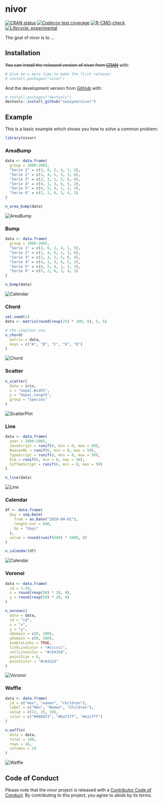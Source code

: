 
<!-- README.md is generated from README.Rmd. Please edit that file -->

# nivor

<!-- badges: start -->

[![CRAN
status](https://www.r-pkg.org/badges/version/nivor)](https://CRAN.R-project.org/package=nivor)
[![Codecov test
coverage](https://codecov.io/gh/swsoyee/nivor/branch/main/graph/badge.svg)](https://codecov.io/gh/swsoyee/nivor?branch=main)
[![R-CMD-check](https://github.com/swsoyee/nivor/workflows/R-CMD-check/badge.svg)](https://github.com/swsoyee/nivor/actions)
[![Lifecycle:
experimental](https://img.shields.io/badge/lifecycle-experimental-orange.svg)](https://www.tidyverse.org/lifecycle/#experimental)
<!-- badges: end -->

The goal of nivor is to …

## Installation

~~You can install the released version of nivor from
[CRAN](https://CRAN.R-project.org)~~ with:

``` r
# Give me a more time to make the first release!
# install.packages("nivor")
```

And the development version from
[GitHub](https://github.com/swsoyee/nivor) with:

``` r
# install.packages("devtools")
devtools::install_github("swsoyee/nivor")
```

## Example

This is a basic example which shows you how to solve a common problem:

``` r
library(nivor)
```

### AreaBump

``` r
data <- data.frame(
  group = 2000:2005,
  "Serie 1" = c(3, 6, 2, 4, 1, 5),
  "Serie 2" = c(1, 4, 5, 2, 3, 6),
  "Serie 3" = c(2, 3, 1, 5, 6, 4),
  "Serie 4" = c(4, 1, 3, 6, 5, 2),
  "Serie 5" = c(6, 5, 4, 1, 2, 3),
  "Serie 6" = c(5, 2, 6, 3, 4, 1)
)

n_area_bump(data)
```

![AreaBump](man/figures/AreaBump.png)

### Bump

``` r
data <- data.frame(
  group = 2000:2005,
  "Serie 1" = c(3, 6, 2, 4, 1, 5),
  "Serie 2" = c(1, 4, 5, 2, 3, 6),
  "Serie 3" = c(2, 3, 1, 5, 6, 4),
  "Serie 4" = c(4, 1, 3, 6, 5, 2),
  "Serie 5" = c(6, 5, 4, 1, 2, 3),
  "Serie 6" = c(5, 2, 6, 3, 4, 1)
)

n_bump(data)
```

![Calendar](man/figures/Bump.png)

### Chord

``` r
set.seed(1)
data <- matrix(round(rexp(25) * 100, 0), 5, 5)

# the simplest use
n_chord(
  matrix = data,
  keys = c("A", "B", "C", "D", "E")
)
```

![Chord](man/figures/Chord.png)

### Scatter

``` r
n_scatter(
  data = iris,
  x = "Sepal.Width",
  y = "Sepal.Length",
  group = "Species"
)
```

![ScatterPlot](man/figures/ScatterPlot.png)

### Line

``` r
data <- data.frame(
  year = 2000:2005,
  JavaScript = runif(6, min = 0, max = 50),
  ReasonML = runif(6, min = 0, max = 50),
  TypeScript = runif(6, min = 0, max = 50),
  Elm = runif(6, min = 0, max = 50),
  CoffeeScript = runif(6, min = 0, max = 50)
)

n_line(data)
```

![Line](man/figures/Line.png)

### Calendar

``` r
df <- data.frame(
  day = seq.Date(
    from = as.Date("2020-04-01"),
    length.out = 600,
    by = "days"
  ),
  value = round(runif(600) * 1000, 0)
)

n_calendar(df)
```

![Calendar](man/figures/Calendar.png)

### Voronoi

``` r
data <- data.frame(
  id = 1:50,
  x = round(rexp(50) * 20, 0),
  y = round(rexp(50) * 20, 0)
)

n_voronoi(
  data = data,
  id = "id",
  x = "x",
  y = "y",
  xDomain = c(0, 100),
  yDomain = c(0, 100),
  enableLinks = TRUE,
  linkLineColor = "#cccccc",
  cellLineColor = "#c6432d",
  pointSize = 6,
  pointColor = "#c6432d"
)
```

![Voronoi](man/figures/Voronoi.png)

### Waffle

``` r
data <- data.frame(
  id = c("men", "women", "children"),
  label = c("Men", "Women", "Children"),
  value = c(12, 15, 30),
  color = c("#468df3", "#ba72ff", "#a1cfff")
)

n_waffle(
  data = data,
  total = 100,
  rows = 18,
  columns = 14
)
```

![Waffle](man/figures/Waffle.png)

## Code of Conduct

Please note that the nivor project is released with a [Contributor Code
of
Conduct](https://contributor-covenant.org/version/2/0/CODE_OF_CONDUCT.html).
By contributing to this project, you agree to abide by its terms.
